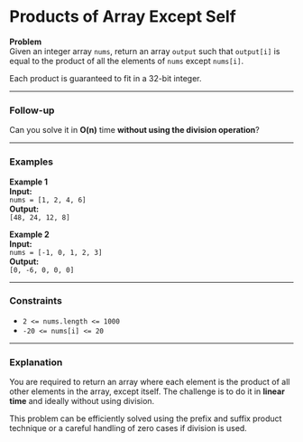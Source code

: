 # Products of Array Except Self

**Problem**  
Given an integer array `nums`, return an array `output` such that `output[i]` is equal to the product of all the elements of `nums` except `nums[i]`.

Each product is guaranteed to fit in a 32-bit integer.

---

### Follow-up

Can you solve it in **O(n)** time **without using the division operation**?

---

### Examples

**Example 1**  
**Input:**  
`nums = [1, 2, 4, 6]`  
**Output:**  
`[48, 24, 12, 8]`

**Example 2**  
**Input:**  
`nums = [-1, 0, 1, 2, 3]`  
**Output:**  
`[0, -6, 0, 0, 0]`

---

### Constraints

- `2 <= nums.length <= 1000`
- `-20 <= nums[i] <= 20`

---

### Explanation

You are required to return an array where each element is the product of all other elements in the array, except itself. The challenge is to do it in **linear time** and ideally without using division.

This problem can be efficiently solved using the prefix and suffix product technique or a careful handling of zero cases if division is used.
